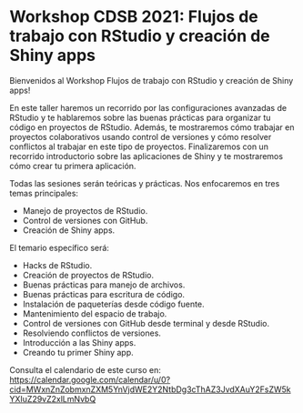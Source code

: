 # Workshop CDSB 2021: Flujos de trabajo con RStudio y creación de Shiny apps

Bienvenidos al Workshop Flujos de trabajo con RStudio y creación de Shiny apps! 

En este taller haremos un recorrido por las configuraciones avanzadas de RStudio y te hablaremos sobre las buenas prácticas para organizar tu código en proyectos de RStudio. Además, te mostraremos cómo trabajar en proyectos colaborativos usando control de versiones y cómo resolver conflictos al trabajar en este tipo de proyectos. Finalizaremos con un recorrido introductorio sobre las aplicaciones de Shiny y te mostraremos cómo crear tu primera aplicación. 

Todas las sesiones serán teóricas y prácticas. Nos enfocaremos en tres temas principales: 

-	Manejo de proyectos de RStudio.
-	Control de versiones con GitHub.
-	Creación de Shiny apps.

El temario específico será:
-	Hacks de RStudio.
-	Creación de proyectos de RStudio.
-	Buenas prácticas para manejo de archivos.
-	Buenas prácticas para escritura de código.
-	Instalación de paqueterías desde código fuente.
-	Mantenimiento del espacio de trabajo.
-	Control de versiones con GitHub desde terminal y desde RStudio.
-	Resolviendo conflictos de versiones.
-	Introducción a las Shiny apps.
-	Creando tu primer Shiny app.

Consulta el calendario de este curso en: https://calendar.google.com/calendar/u/0?cid=MWxnZnZobmxnZXM5YnVjdWE2Y2NtbDg3cThAZ3JvdXAuY2FsZW5kYXIuZ29vZ2xlLmNvbQ 
